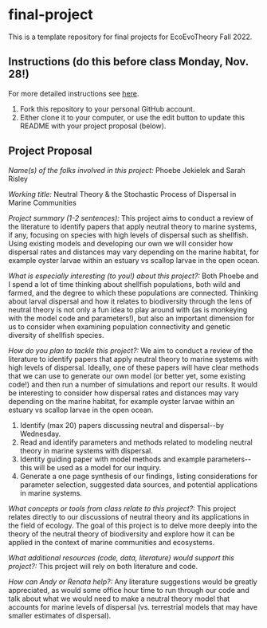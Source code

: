 # final-project

This is a template repository for final projects for EcoEvoTheory Fall 2022.

## Instructions (do this before class Monday, Nov. 28!)

For more detailed instructions see [here](https://github.com/eco-evo-thr-2022/final-project/blob/main/how_to_fork.md).

1.  Fork this repository to your personal GitHub account.
2.  Either clone it to your computer, or use the edit button to update this README with your project proposal (below).


## Project Proposal

*Name(s) of the folks involved in this project:* Phoebe Jekielek and Sarah Risley

*Working title:* Neutral Theory & the Stochastic Process of Dispersal in Marine Communities 

*Project summary (1-2 sentences):*
This project aims to conduct a review of the literature to identify papers that apply neutral theory to marine systems, if any, focusing on species with high levels of dispersal such as shellfish. Using existing models and developing our own we will consider how dispersal rates and distances may vary depending on the marine habitat, for example oyster larvae within an estuary vs scallop larvae in the open ocean. 


*What is especially interesting (to you!) about this project?:*
Both Phoebe and I spend a lot of time thinking about shellfish populations, both wild and farmed, and the degree to which these populations are connected. Thinking about larval dispersal and how it relates to biodiversity through the lens of neutral theory is not only a fun idea to play around with (as is monkeying with the model code and parameters!), but also an important dimension for us to consider when examining population connectivity and genetic diversity of shellfish species.  

*How do you plan to tackle this project?:* We aim to conduct a review of the literature to identify papers that apply neutral theory to marine systems with high levels of dispersal. Ideally, one of these papers will have clear methods that we can use to generate our own model (or better yet, some existing code!) and then run a number of simulations and report our results. It would be interesting to consider how dispersal rates and distances may vary depending on the marine habitat, for example oyster larvae within an estuary vs scallop larvae in the open ocean. 

1) Identify (max 20) papers discussing neutral and dispersal--by Wednesday.
2) Read and identify parameters and methods related to modeling neutral theory in marine systems with dispersal.
3) Identity guiding paper with model methods and example parameters--this will be used as a model for our inquiry.
4) Generate a one page synthesis of our findings, listing considerations for parameter selection, suggested data sources, and potential applications in marine systems. 

*What concepts or tools from class relate to this project?:* This project relates directly to our discussions of neutral theory and its applications in the field of ecology. The goal of this project is to delve more deeply into the theory of the neutral theory of biodiversity and explore how it can be applied in the context of marine communities and ecosystems. 

*What additional resources (code, data, literature) would support this project?:* This project will rely on both literature and code. 

*How can Andy or Renata help?:* Any literature suggestions would be greatly appreciated, as would some office hour time to run through our code and talk about what we would need to make a neutral theory model that accounts for marine levels of dispersal (vs. terrestrial models that may have smaller estimates of dispersal). 
